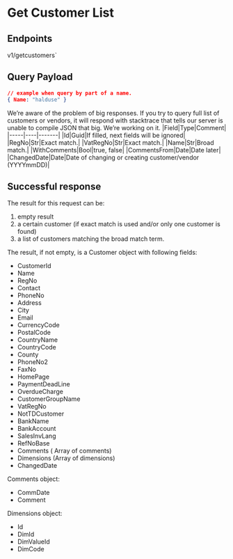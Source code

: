 # Get Customer List

## Endpoints

<!--@include: @/dist/md/api_url.md-->v1/getcustomers`

## Query Payload

```json
// example when query by part of a name.
{ Name: "halduse" }
```

We’re aware of the problem of big responses. If you try to query full list of customers or vendors, it will respond with stacktrace that tells our server is unable to compile JSON that big. We’re working on it.
|Field|Type|Comment|
|-----|----|-------|
|Id|Guid|If filled, next fields will be ignored|
|RegNo|Str|Exact match.|
|VatRegNo|Str|Exact match.|
|Name|Str|Broad match.|
|WithComments|Bool|true, false|
|CommentsFrom|Date|Date later|
|ChangedDate|Date|Date of changing or creating customer/vendor (YYYYmmDD)|


## Successful response

The result for
this request can be:

1. empty result
2. a certain customer (if exact match is used and/or only one customer is found)
3. a list of customers matching the broad match term.

The result, if not empty, is a Customer object with following fields:

- CustomerId
- Name
- RegNo
- Contact
- PhoneNo
- Address
- City
- Email
- CurrencyCode
- PostalCode
- CountryName
- CountryCode
- County
- PhoneNo2
- FaxNo
- HomePage
- PaymentDeadLine
- OverdueCharge
- CustomerGroupName
- VatRegNo
- NotTDCustomer
- BankName
- BankAccount
- SalesInvLang
- RefNoBase
- Comments ( Array of comments)
- Dimensions (Array of dimensions)
- ChangedDate

Comments object:
- CommDate
- Comment

Dimensions object:
- Id
- DimId
- DimValueId
- DimCode

